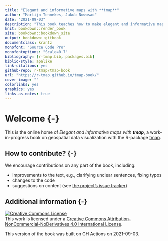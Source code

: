 ```yaml
--- 
title: "Elegant and informative maps with **tmap**"
author: "Martijn Tennekes, Jakub Nowosad"
date: "2021-09-03"
description: "This book teaches how to make elegant and informative maps with the R package tmap."
knit: bookdown::render_book
site: bookdown::bookdown_site
output: bookdown::gitbook
documentclass: krantz
monofont: "Source Code Pro"
monofontoptions: "Scale=0.7"
bibliography: [r-tmap.bib, packages.bib]
biblio-style: apalike
link-citations: yes
github-repo: r-tmap/tmap-book
url: "https://r-tmap.github.io/tmap-book/"
cover-image: ""
colorlinks: yes
graphics: yes
links-as-notes: true
---
```




# Welcome {-}
This is the online home of *Elegant and informative maps with **tmap***, a work-in-progress book on geospatial data visualization with the R-package [tmap](https://github.com/mtennekes/tmap).


## How to contribute? {-}

We encourage contributions on any part of the book, including:

- improvements to the text, e.g., clarifying unclear sentences, fixing typos
- changes to the code
- suggestions on content (see [the project’s issue tracker](https://github.com/r-tmap/tmap-book/issues))

## Additional information {-}

<a rel="license" href="http://creativecommons.org/licenses/by-nc-nd/4.0/"><img alt="Creative Commons License" style="border-width:0" src="https://i.creativecommons.org/l/by-nc-nd/4.0/88x31.png" /></a><br />This work is licensed under a <a rel="license" href="http://creativecommons.org/licenses/by-nc-nd/4.0/">Creative Commons Attribution-NonCommercial-NoDerivatives 4.0 International License</a>.

This version of the book was built on GH Actions on 2021-09-03.


